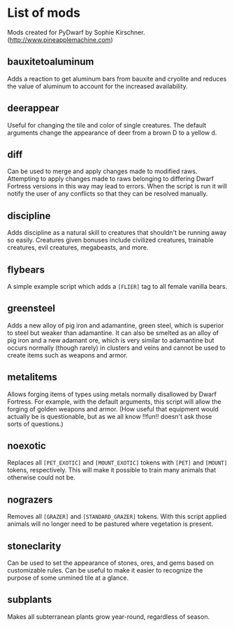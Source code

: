 # List of mods

Mods created for PyDwarf by Sophie Kirschner. (http://www.pineapplemachine.com)

## bauxitetoaluminum

Adds a reaction to get aluminum bars from bauxite and cryolite and reduces the value of aluminum to account for the increased availability.

## deerappear

Useful for changing the tile and color of single creatures. The default arguments change the appearance of deer from a brown D to a yellow d.

## diff

Can be used to merge and apply changes made to modified raws. Attempting to apply changes made to raws belonging to differing Dwarf Fortress versions in this way may lead to errors. When the script is run it will notify the user of any conflicts so that they can be resolved manually.

## discipline

Adds discipline as a natural skill to creatures that shouldn't be running away so easily. Creatures given bonuses include civilized creatures, trainable creatures, evil creatures, megabeasts, and more.

## flybears

A simple example script which adds a `[FLIER]` tag to all female vanilla bears.

## greensteel

Adds a new alloy of pig iron and adamantine, green steel, which is superior to steel but weaker than adamantine. It can also be smelted as an alloy of pig iron and a new adamant ore, which is very similar to adamantine but occurs normally (though rarely) in clusters and veins and cannot be used to create items such as weapons and armor.

## metalitems

Allows forging items of types using metals normally disallowed by Dwarf Fortress. For example, with the default arguments, this script will allow the forging of golden weapons and armor. (How useful that equipment would actually be is questionable, but as we all know !!fun!! doesn't ask those sorts of questions.)

## noexotic

Replaces all `[PET_EXOTIC]` and `[MOUNT_EXOTIC]` tokens with `[PET]` and `[MOUNT]` tokens, respectively. This will make it possible to train many animals that otherwise could not be.

## nograzers

Removes all `[GRAZER]` and `[STANDARD_GRAZER]` tokens. With this script applied animals will no longer need to be pastured where vegetation is present.

## stoneclarity

Can be used to set the appearance of stones, ores, and gems based on customizable rules. Can be useful to make it easier to recognize the purpose of some unmined tile at a glance.

## subplants

Makes all subterranean plants grow year-round, regardless of season.
